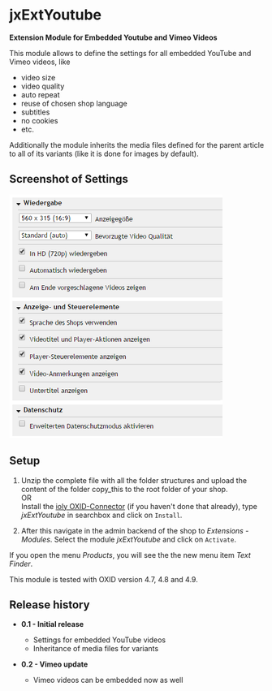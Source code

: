 # jxExtYoutube

**Extension Module for Embedded Youtube and Vimeo Videos**

This module allows to define the settings for all embedded YouTube and Vimeo videos, like

- video size
- video quality
- auto repeat
- reuse of chosen shop language
- subtitles
- no cookies
- etc.

Additionally the module inherits the media files defined for the parent article to all of its variants (like it is done for images by default).

## Screenshot of Settings ##
![show products and customers](/docs/img/settings-de.png)


## Setup ##

1. Unzip the complete file with all the folder structures and upload the content of the folder copy_this to the root folder of your shop.  
OR  
Install the [ioly OXID-Connector](https://github.com/ioly/ioly/tree/connector-oxid) (if you haven't done that already), type _jxExtYoutube_ in searchbox and click on ```Install```.  

2. After this navigate in the admin backend of the shop to _Extensions_ - _Modules_. Select the module _jxExtYoutube_ and click on `Activate`.

If you open the menu _Products_, you will see the the new menu item _Text Finder_.

This module is tested with OXID version 4.7, 4.8 and 4.9.

## Release history ##

- **0.1 - Initial release**
	- Settings for embedded YouTube videos
	- Inheritance of media files for variants  

- **0.2 - Vimeo update**
	- Vimeo videos can be embedded now as well
